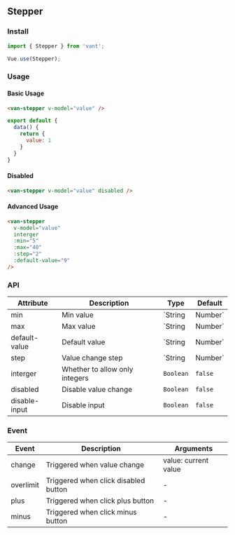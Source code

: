 ## Stepper

### Install
``` javascript
import { Stepper } from 'vant';

Vue.use(Stepper);
```

### Usage

#### Basic Usage

```html
<van-stepper v-model="value" />
```

```javascript
export default {
  data() {
    return {
      value: 1
    }
  }
}
```

#### Disabled

```html
<van-stepper v-model="value" disabled />
```

#### Advanced Usage

```html
<van-stepper
  v-model="value"
  interger
  :min="5"
  :max="40"
  :step="2"
  :default-value="9"
/>
```

### API

| Attribute | Description | Type | Default |
|-----------|-----------|-----------|-------------|
| min | Min value | `String | Number` | `1` |
| max | Max value | `String | Number` | - |
| default-value | Default value | `String | Number` | `1` |
| step | Value change step | `String | Number` | `1` |
| interger | Whether to allow only integers | `Boolean` | `false` |
| disabled | Disable value change | `Boolean` | `false` |
| disable-input | Disable input | `Boolean` | `false` |

### Event

| Event | Description | Arguments |
|-----------|-----------|-----------|
| change | Triggered when value change | value: current value |
| overlimit | Triggered when click disabled button | - |
| plus | Triggered when click plus button | - |
| minus | Triggered when click minus button | - |